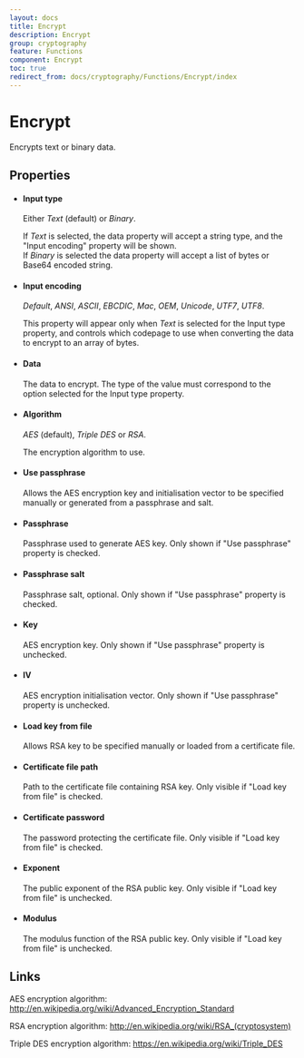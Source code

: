 ```yaml
---
layout: docs
title: Encrypt
description: Encrypt
group: cryptography
feature: Functions
component: Encrypt
toc: true
redirect_from: docs/cryptography/Functions/Encrypt/index
---
```

Encrypt
=======

Encrypts text or binary data.

Properties
----------

-  #### Input type

    Either *Text* (default) or *Binary*.

    If *Text* is selected, the data property will accept a string type,
    and the "Input encoding" property will be shown.  
     If *Binary* is selected the data property will accept a list of
    bytes or Base64 encoded string.

-  #### Input encoding

    *Default*, *ANSI*, *ASCII*, *EBCDIC*, *Mac*, *OEM*, *Unicode*,
    *UTF7*, *UTF8*.

    This property will appear only when *Text* is selected for the Input
    type property, and controls which codepage to use when converting
    the data to encrypt to an array of bytes.

-  #### Data

    The data to encrypt. The type of the value must correspond to the
    option selected for the Input type property.

-  #### Algorithm

    *AES* (default), *Triple DES* or *RSA*.

    The encryption algorithm to use.

-  #### Use passphrase

    Allows the AES encryption key and initialisation vector to be
    specified manually or generated from a passphrase and salt.

-  #### Passphrase

    Passphrase used to generate AES key. Only shown if "Use passphrase"
    property is checked.

-  #### Passphrase salt

    Passphrase salt, optional. Only shown if "Use passphrase" property
    is checked.

-  #### Key

    AES encryption key. Only shown if "Use passphrase" property is
    unchecked.

-  #### IV

    AES encryption initialisation vector. Only shown if "Use passphrase"
    property is unchecked.

- #### Load key from file

    Allows RSA key to be specified manually or loaded from a certificate
    file.

- #### Certificate file path

    Path to the certificate file containing RSA key. Only visible if
    "Load key from file" is checked.

- #### Certificate password

    The password protecting the certificate file. Only visible if "Load
    key from file" is checked.

- #### Exponent

    The public exponent of the RSA public key. Only visible if "Load key
    from file" is unchecked.

- #### Modulus

    The modulus function of the RSA public key. Only visible if "Load
    key from file" is unchecked.

Links
-----

AES encryption algorithm:
<http://en.wikipedia.org/wiki/Advanced_Encryption_Standard>

RSA encryption algorithm:
<http://en.wikipedia.org/wiki/RSA_(cryptosystem)>

Triple DES encryption algorithm:
<https://en.wikipedia.org/wiki/Triple_DES>
